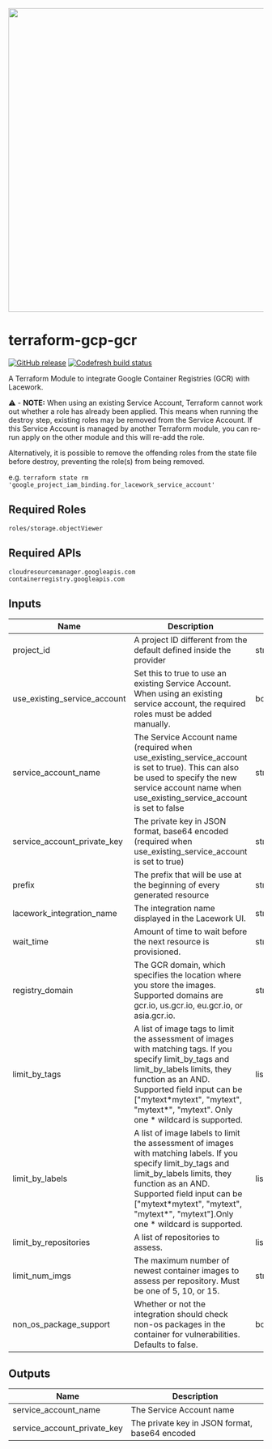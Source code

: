 <a href="https://lacework.com"><img src="https://techally-content.s3-us-west-1.amazonaws.com/public-content/lacework_logo_full.png" width="600"></a>

# terraform-gcp-gcr

[![GitHub release](https://img.shields.io/github/release/lacework/terraform-gcp-gcr.svg)](https://github.com/lacework/terraform-gcp-gcr/releases/)
[![Codefresh build status]( https://g.codefresh.io/api/badges/pipeline/lacework/terraform-modules%2Ftest-compatibility?type=cf-1&key=eyJhbGciOiJIUzI1NiJ9.NWVmNTAxOGU4Y2FjOGQzYTkxYjg3ZDEx.RJ3DEzWmBXrJX7m38iExJ_ntGv4_Ip8VTa-an8gBwBo)]( https://g.codefresh.io/pipelines/edit/new/builds?id=607e25e6728f5a6fba30431b&pipeline=test-compatibility&projects=terraform-modules&projectId=607db54b728f5a5f8930405d)

A Terraform Module to integrate Google Container Registries (GCR) with Lacework.

:warning: - **NOTE:** When using an existing Service Account, Terraform cannot work out whether a role has already been applied.
This means when running the destroy step, existing roles may be removed from the Service Account. If this Service Account
is managed by  another Terraform module, you can re-run apply on the other module and this will re-add the role. 

Alternatively, it is possible to remove the offending roles from the state file before destroy, preventing the role(s) 
from being removed. 

e.g. `terraform state rm 'google_project_iam_binding.for_lacework_service_account'`

## Required Roles
```
roles/storage.objectViewer
```

## Required APIs
```
cloudresourcemanager.googleapis.com
containerregistry.googleapis.com
```

## Inputs

| Name | Description | Type | Default | Required |
|------|-------------|------|---------|----------|
|project_id|A project ID different from the default defined inside the provider|string|""|false|
|use_existing_service_account|Set this to true to use an existing Service Account. When using an existing service account, the required roles must be added manually.|bool|false|false|
|service_account_name|The Service Account name (required when use_existing_service_account is set to true). This can also be used to specify the new service account name when use_existing_service_account is set to false|string|""|false|
|service_account_private_key|The private key in JSON format, base64 encoded (required when use_existing_service_account is set to true)|string|""|false|
|prefix|The prefix that will be use at the beginning of every generated resource|string|lw-gcr|false|
|lacework_integration_name|The integration name displayed in the Lacework UI.|string|TF GCR|false|
|wait_time|Amount of time to wait before the next resource is provisioned.|string|10s|false|
|registry_domain|The GCR domain, which specifies the location where you store the images. Supported domains are gcr.io, us.gcr.io, eu.gcr.io, or asia.gcr.io.|string|gcr.io|false|
|limit_by_tags|A list of image tags to limit the assessment of images with matching tags. If you specify limit_by_tags and limit_by_labels limits, they function as an AND. Supported field input can be ["mytext\*mytext", "mytext", "mytext\*", "mytext". Only one * wildcard is supported.|list(string)|*|false|
|limit_by_labels|A list of image labels to limit the assessment of images with matching labels. If you specify limit_by_tags and limit_by_labels limits, they function as an AND. Supported field input can be ["mytext\*mytext", "mytext", "mytext*", "mytext"].Only one * wildcard is supported.|list(string)|*|false|
|limit_by_repositories|A list of repositories to assess.|list(string)|""|false|
|limit_num_imgs|The maximum number of newest container images to assess per repository. Must be one of 5, 10, or 15.|string|5|false|
|non_os_package_support|Whether or not the integration should check non-os packages in the container for vulnerabilities. Defaults to false. |bool|false|false|

## Outputs

| Name | Description |
|------|-------------|
|service_account_name|The Service Account name|
|service_account_private_key|The private key in JSON format, base64 encoded|
